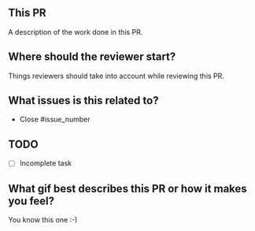 ## This PR

A description of the work done in this PR.

## Where should the reviewer start?

Things reviewers should take into account while reviewing this PR.

## What issues is this related to?

* Close #issue_number

## TODO

- [ ] Incomplete task

## What gif best describes this PR or how it makes you feel?

You know this one :-)
